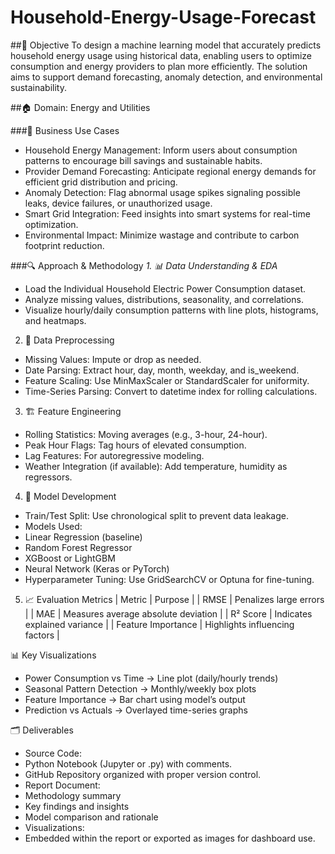 # Household-Energy-Usage-Forecast

##📍 Objective
To design a machine learning model that accurately predicts household energy usage using historical data, enabling users to optimize consumption and energy providers to plan more efficiently. The solution aims to support demand forecasting, anomaly detection, and environmental sustainability.

##🏠 Domain: Energy and Utilities

###🎯 Business Use Cases
- Household Energy Management: Inform users about consumption patterns to encourage bill savings and sustainable habits.
- Provider Demand Forecasting: Anticipate regional energy demands for efficient grid distribution and pricing.
- Anomaly Detection: Flag abnormal usage spikes signaling possible leaks, device failures, or unauthorized usage.
- Smart Grid Integration: Feed insights into smart systems for real-time optimization.
- Environmental Impact: Minimize wastage and contribute to carbon footprint reduction.

###🔍 Approach & Methodology
*1. 📊 Data Understanding & EDA*
- Load the Individual Household Electric Power Consumption dataset.
- Analyze missing values, distributions, seasonality, and correlations.
- Visualize hourly/daily consumption patterns with line plots, histograms, and heatmaps.
2. 🧹 Data Preprocessing
- Missing Values: Impute or drop as needed.
- Date Parsing: Extract hour, day, month, weekday, and is_weekend.
- Feature Scaling: Use MinMaxScaler or StandardScaler for uniformity.
- Time-Series Parsing: Convert to datetime index for rolling calculations.
3. 🏗️ Feature Engineering
- Rolling Statistics: Moving averages (e.g., 3-hour, 24-hour).
- Peak Hour Flags: Tag hours of elevated consumption.
- Lag Features: For autoregressive modeling.
- Weather Integration (if available): Add temperature, humidity as regressors.
4. 🤖 Model Development
- Train/Test Split: Use chronological split to prevent data leakage.
- Models Used:
- Linear Regression (baseline)
- Random Forest Regressor
- XGBoost or LightGBM
- Neural Network (Keras or PyTorch)
- Hyperparameter Tuning: Use GridSearchCV or Optuna for fine-tuning.
5. 📈 Evaluation Metrics
| Metric | Purpose | 
| RMSE | Penalizes large errors | 
| MAE | Measures average absolute deviation | 
| R² Score | Indicates explained variance | 
| Feature Importance | Highlights influencing factors | 



📊 Key Visualizations
- Power Consumption vs Time → Line plot (daily/hourly trends)
- Seasonal Pattern Detection → Monthly/weekly box plots
- Feature Importance → Bar chart using model’s output
- Prediction vs Actuals → Overlayed time-series graphs

🗂️ Deliverables
- Source Code:
- Python Notebook (Jupyter or .py) with comments.
- GitHub Repository organized with proper version control.
- Report Document:
- Methodology summary
- Key findings and insights
- Model comparison and rationale
- Visualizations:
- Embedded within the report or exported as images for dashboard use.
